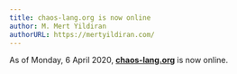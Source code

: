 ```yaml
---
title: chaos-lang.org is now online
author: M. Mert Yildiran
authorURL: https://mertyildiran.com/
---
```


As of Monday, 6 April 2020, [**chaos-lang.org**](https://chaos-lang.org) is now online.

